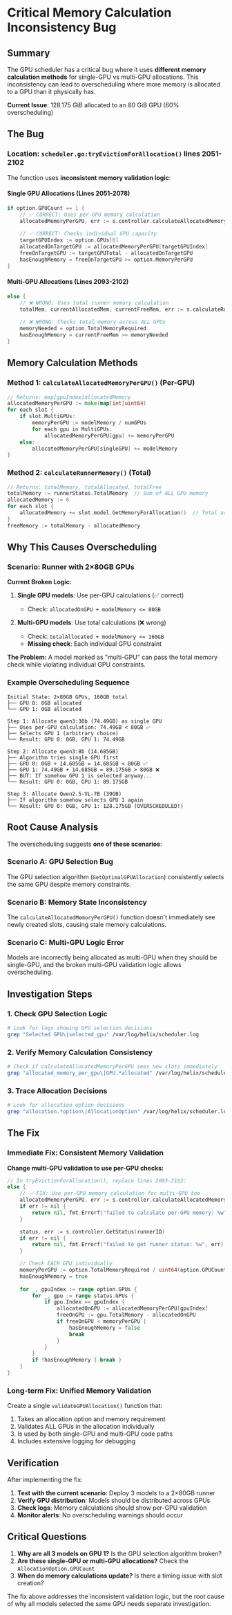 # Critical Memory Calculation Inconsistency Bug

## Summary

The GPU scheduler has a critical bug where it uses **different memory calculation methods** for single-GPU vs multi-GPU allocations. This inconsistency can lead to overscheduling where more memory is allocated to a GPU than it physically has.

**Current Issue**: 128.175 GiB allocated to an 80 GiB GPU (60% overscheduling)

## The Bug

### Location: `scheduler.go:tryEvictionForAllocation()` lines 2051-2102

The function uses **inconsistent memory validation logic**:

#### Single GPU Allocations (Lines 2051-2078)
```go
if option.GPUCount == 1 {
    // ✅ CORRECT: Uses per-GPU memory calculation
    allocatedMemoryPerGPU, err := s.controller.calculateAllocatedMemoryPerGPU(runnerID)
    
    // ✅ CORRECT: Checks individual GPU capacity
    targetGPUIndex := option.GPUs[0]
    allocatedOnTargetGPU := allocatedMemoryPerGPU[targetGPUIndex]
    freeOnTargetGPU := targetGPUTotal - allocatedOnTargetGPU
    hasEnoughMemory = freeOnTargetGPU >= option.MemoryPerGPU
}
```

#### Multi-GPU Allocations (Lines 2093-2102)
```go
else {
    // ❌ WRONG: Uses total runner memory calculation
    totalMem, currentAllocatedMem, currentFreeMem, err := s.calculateRunnerMemory(runnerID)
    
    // ❌ WRONG: Checks total memory across ALL GPUs
    memoryNeeded = option.TotalMemoryRequired
    hasEnoughMemory = currentFreeMem >= memoryNeeded
}
```

## Memory Calculation Methods

### Method 1: `calculateAllocatedMemoryPerGPU()` (Per-GPU)
```go
// Returns: map[gpuIndex]allocatedMemory
allocatedMemoryPerGPU := make(map[int]uint64)
for each slot {
    if slot.MultiGPUs:
        memoryPerGPU := modelMemory / numGPUs
        for each gpu in MultiGPUs:
            allocatedMemoryPerGPU[gpu] += memoryPerGPU
    else:
        allocatedMemoryPerGPU[singleGPU] += modelMemory
}
```

### Method 2: `calculateRunnerMemory()` (Total)
```go
// Returns: totalMemory, totalAllocated, totalFree
totalMemory := runnerStatus.TotalMemory  // Sum of ALL GPU memory
allocatedMemory := 0
for each slot {
    allocatedMemory += slot.model.GetMemoryForAllocation()  // Total across all GPUs
}
freeMemory := totalMemory - allocatedMemory
```

## Why This Causes Overscheduling

### Scenario: Runner with 2×80GB GPUs

**Current Broken Logic:**
1. **Single GPU models**: Use per-GPU calculations (✅ correct)
   - Check: `allocatedOnGPU + modelMemory <= 80GB`
   
2. **Multi-GPU models**: Use total calculations (❌ wrong)
   - Check: `totalAllocated + modelMemory <= 160GB`
   - **Missing check**: Each individual GPU constraint

**The Problem:**
A model marked as "multi-GPU" can pass the total memory check while violating individual GPU constraints.

### Example Overscheduling Sequence

```
Initial State: 2×80GB GPUs, 160GB total
├── GPU 0: 0GB allocated  
└── GPU 1: 0GB allocated

Step 1: Allocate qwen3:30b (74.49GB) as single GPU
├── Uses per-GPU calculation: 74.49GB < 80GB ✅
├── Selects GPU 1 (arbitrary choice)
└── Result: GPU 0: 0GB, GPU 1: 74.49GB

Step 2: Allocate qwen3:8b (14.685GB) 
├── Algorithm tries single GPU first
├── GPU 0: 0GB + 14.685GB = 14.685GB < 80GB ✅
├── GPU 1: 74.49GB + 14.685GB = 89.175GB > 80GB ❌
├── BUT: If somehow GPU 1 is selected anyway...
└── Result: GPU 0: 0GB, GPU 1: 89.175GB

Step 3: Allocate Qwen2.5-VL-7B (39GB)
├── If algorithm somehow selects GPU 1 again
└── Result: GPU 0: 0GB, GPU 1: 128.175GB (OVERSCHEDULED!)
```

## Root Cause Analysis

The overscheduling suggests **one of these scenarios**:

### Scenario A: GPU Selection Bug
The GPU selection algorithm (`GetOptimalGPUAllocation`) consistently selects the same GPU despite memory constraints.

### Scenario B: Memory State Inconsistency
The `calculateAllocatedMemoryPerGPU()` function doesn't immediately see newly created slots, causing stale memory calculations.

### Scenario C: Multi-GPU Logic Error
Models are incorrectly being allocated as multi-GPU when they should be single-GPU, and the broken multi-GPU validation logic allows overscheduling.

## Investigation Steps

### 1. Check GPU Selection Logic
```bash
# Look for logs showing GPU selection decisions
grep "Selected GPU\|selected_gpu" /var/log/helix/scheduler.log
```

### 2. Verify Memory Calculation Consistency
```bash
# Check if calculateAllocatedMemoryPerGPU sees new slots immediately
grep "allocated_memory_per_gpu\|GPU.*allocated" /var/log/helix/scheduler.log
```

### 3. Trace Allocation Decisions
```bash
# Look for allocation option decisions
grep "allocation.*option\|AllocationOption" /var/log/helix/scheduler.log
```

## The Fix

### Immediate Fix: Consistent Memory Validation

**Change multi-GPU validation to use per-GPU checks:**

```go
// In tryEvictionForAllocation(), replace lines 2093-2102:
else {
    // ✅ FIX: Use per-GPU memory calculation for multi-GPU too
    allocatedMemoryPerGPU, err := s.controller.calculateAllocatedMemoryPerGPU(runnerID)
    if err != nil {
        return nil, fmt.Errorf("failed to calculate per-GPU memory: %w", err)
    }

    status, err := s.controller.GetStatus(runnerID)
    if err != nil {
        return nil, fmt.Errorf("failed to get runner status: %w", err)
    }

    // Check EACH GPU individually
    memoryPerGPU := option.TotalMemoryRequired / uint64(option.GPUCount)
    hasEnoughMemory = true
    
    for _, gpuIndex := range option.GPUs {
        for _, gpu := range status.GPUs {
            if gpu.Index == gpuIndex {
                allocatedOnGPU := allocatedMemoryPerGPU[gpuIndex]
                freeOnGPU := gpu.TotalMemory - allocatedOnGPU
                if freeOnGPU < memoryPerGPU {
                    hasEnoughMemory = false
                    break
                }
            }
        }
        if !hasEnoughMemory { break }
    }
}
```

### Long-term Fix: Unified Memory Validation

Create a single `validateGPUAllocation()` function that:
1. Takes an allocation option and memory requirement
2. Validates ALL GPUs in the allocation individually  
3. Is used by both single-GPU and multi-GPU code paths
4. Includes extensive logging for debugging

## Verification

After implementing the fix:

1. **Test with the current scenario**: Deploy 3 models to a 2×80GB runner
2. **Verify GPU distribution**: Models should be distributed across GPUs
3. **Check logs**: Memory calculations should show per-GPU validation
4. **Monitor alerts**: No overscheduling warnings should occur

## Critical Questions

1. **Why are all 3 models on GPU 1?** Is the GPU selection algorithm broken?
2. **Are these single-GPU or multi-GPU allocations?** Check the `AllocationOption.GPUCount`
3. **When do memory calculations update?** Is there a timing issue with slot creation?

The fix above addresses the inconsistent validation logic, but the root cause of why all models selected the same GPU needs separate investigation.